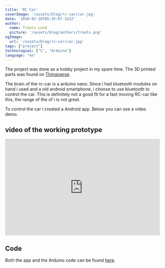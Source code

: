 ```yaml
---
title: 'RC Car'
coverImage: '/assets/blog/rc-car/car.jpg'
date: '2018-02-18T05:35:07.322Z'
author:
  name: Troels Lund
  picture: '/assets/blog/authors/troels.png'
ogImage:
  url: '/assets/blog/rc-car/car.jpg'
tags: ["project"]
technologies: ["C", "Arduino"]
language: "en"
---
```


The project was done as a hobby project in my spare time. The 3D printed parts was found on [Thingiverse](https://www.thingiverse.com/).

The brain of the rc-car is a arduino nano. Since i had bluetooth modules on hand i used and a old android smartphone, i choose to use bluetooth to control the car. This is definitely not a good fit for a fast moving RC-car like this, the range of the of i is not great. 

To control the car i created a Android app. Below you can see a video demo.

## video of the working prototype

<iframe width="100%" height="315" src="https://www.youtube.com/embed/w4m84X1jRR4" title="Youtube rc-car" frameborder="0" allow="accelerometer; autoplay; clipboard-write; encrypted-media; gyroscope; picture-in-picture" allowfullscreen></iframe>

## Code

Both the app and the Arduino code can be found [here](https://github.com/trolund/RC_car_and_Controller).

